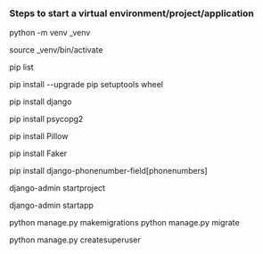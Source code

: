 ### Steps to start a virtual environment/project/application

<!-- Create new virtual environment in current directory -->
python -m venv <name>_venv

<!-- Activate new environment -->
source <name>_venv/bin/activate

<!-- Check version of packages installed by venv  -->
pip list

<!-- Update pip and setuptools in new virtual environment -->
pip install --upgrade pip setuptools wheel

<!-- Install Django -->
pip install django

<!-- Install api for accessing Postgres db -->
pip install psycopg2

<!-- Eventuellement: Pillow (for pictures) -->
pip install Pillow

<!-- Eventuellement: Faker (for fake data) -->
pip install Faker

<!-- Eventuellement: phonenumber-field  -->
pip install django-phonenumber-field[phonenumbers]
<!-- pip install django-phonenumber-field[phonenumberslite] -->
<!-- and add phonenumber_field to the list of the installed apps in your settings.py file: 
INSTALLED_APPS = [..., 'phonenumber_field',...] -->

<!-- Create new project -->
django-admin startproject <project>
<!-- Create an app (apps may belong to many projects) -->
django-admin startapp <app>
<!-- Update project settings.py with new app -->
<!-- Initialize database -->
python manage.py makemigrations
python manage.py migrate
<!-- After the first migrate, add superuser to database -->
python manage.py createsuperuser
